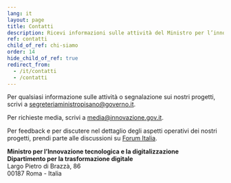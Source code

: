 ```yaml
---
lang: it
layout: page
title: Contatti
description: Ricevi informazioni sulle attività del Ministro per l’innovazione tecnologica e la digitalizzazione e del dipartimento.
ref: contatti
child_of_ref: chi-siamo
order: 14
hide_child_of_ref: true
redirect_from:
  - /it/contatti
  - /contatti
---
```


Per qualsiasi informazione sulle attività o segnalazione sui nostri progetti, scrivi a [segreteriaministropisano@governo.it](mailto:segreteriaministropisano@governo.it).

Per richieste media, scrivi a [media@innovazione.gov.it](mailto:media@innovazione.gov.it).

Per feedback e per discutere nel dettaglio degli aspetti operativi dei nostri progetti, prendi parte alle discussioni su [Forum Italia](https://forum.italia.it/).

**Ministro per l’Innovazione tecnologica e la digitalizzazione**  
**Dipartimento per la trasformazione digitale**  
Largo Pietro di Brazzà, 86  
00187 Roma - Italia

